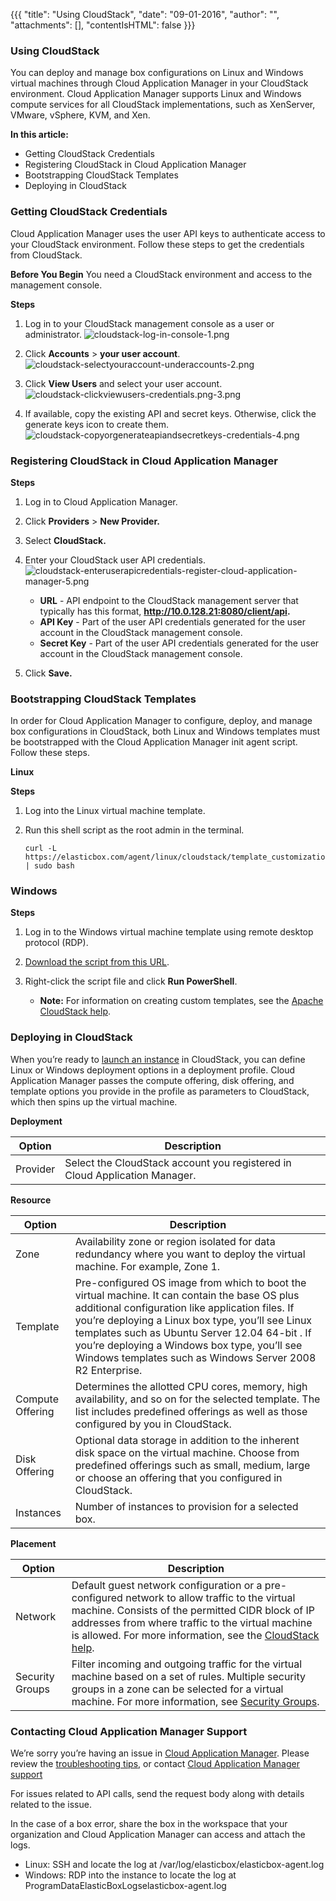 {{{
"title": "Using CloudStack",
"date": "09-01-2016",
"author": "",
"attachments": [],
"contentIsHTML": false
}}}


### Using CloudStack

You can deploy and manage box configurations on Linux and Windows virtual machines through Cloud Application Manager in your CloudStack environment. Cloud Application Manager supports Linux and Windows compute services for all CloudStack implementations, such as XenServer, VMware, vSphere, KVM, and Xen.

**In this article:**

* Getting CloudStack Credentials
* Registering CloudStack in Cloud Application Manager
* Bootstrapping CloudStack Templates
* Deploying in CloudStack

### Getting CloudStack Credentials

Cloud Application Manager uses the user API keys to authenticate access to your CloudStack environment. Follow these steps to get the credentials from CloudStack.

**Before You Begin**
You need a CloudStack environment and access to the management console.

**Steps**
1. Log in to your CloudStack management console as a user or administrator.
   ![cloudstack-log-in-console-1.png](../../images/cloud-application-manager/cloudstack-log-in-console-1.png)

2. Click **Accounts** > **your user account**.
   ![cloudstack-selectyouraccount-underaccounts-2.png](../../images/cloud-application-manager/cloudstack-selectyouraccount-underaccounts-2.png)

3. Click **View Users** and select your user account.
   ![cloudstack-clickviewusers-credentials.png-3.png](../../images/cloud-application-manager/cloudstack-clickviewusers-credentials.png-3.png)

4. If available, copy the existing API and secret keys. Otherwise, click the generate keys icon to create them.
   ![cloudstack-copyorgenerateapiandsecretkeys-credentials-4.png](../../images/cloud-application-manager/cloudstack-copyorgenerateapiandsecretkeys-credentials-4.png)

### Registering CloudStack in Cloud Application Manager

**Steps**
1. Log in to Cloud Application Manager.

2. Click **Providers** > **New Provider.**

3. Select **CloudStack.**

4. Enter your CloudStack user API credentials.
   ![cloudstack-enteruserapicredentials-register-cloud-application-manager-5.png](../../images/cloud-application-manager/cloudstack-enteruserapicredentials-register-cloud-application-manager-5.png)

   * **URL** - API endpoint to the CloudStack management server that typically has this format, **http://10.0.128.21:8080/client/api.**
   * **API Key** - Part of the user API credentials generated for the user account in the CloudStack management console.
   * **Secret Key** - Part of the user API credentials generated for the user account in the CloudStack management console.

5. Click **Save.**

### Bootstrapping CloudStack Templates

In order for Cloud Application Manager to configure, deploy, and manage box configurations in CloudStack, both Linux and Windows templates must be bootstrapped with the Cloud Application Manager init agent script. Follow these steps.

**Linux**

**Steps**
1. Log into the Linux virtual machine template.

2. Run this shell script as the root admin in the terminal.

   ```
   curl -L https://elasticbox.com/agent/linux/cloudstack/template_customization_script.sh | sudo bash
   ```

### Windows

**Steps**
1. Log in to the Windows virtual machine template using remote desktop protocol (RDP).

2. [Download the script from this URL](https://elasticbox.com/agent/windows/cloudstack/template_customization_script.ps1).

3. Right-click the script file and click **Run PowerShell**.
   * **Note:** For information on creating custom templates, see the [Apache CloudStack help](https://docs.cloudstack.apache.org/projects/cloudstack-administration/en/latest/templates.html#exporting-templates).

### Deploying in CloudStack

When you’re ready to [launch an instance](./deploying-managing-instances.md) in CloudStack, you can define Linux or Windows deployment options in a deployment profile. Cloud Application Manager passes the compute offering, disk offering, and template options you provide in the profile as parameters to CloudStack, which then spins up the virtual machine.

**Deployment**

| Option | Description |
|--------|-------------|
| Provider | Select the CloudStack account you registered in Cloud Application Manager. |


**Resource**

| Option | Description |
|--------|-------------|
| Zone | Availability zone or region isolated for data redundancy where you want to deploy the virtual machine. For example, Zone 1. |
| Template | Pre-configured OS image from which to boot the virtual machine. It can contain the base OS plus additional configuration like application files. If you’re deploying a Linux box type, you’ll see Linux templates such as Ubuntu Server 12.04 64-bit . If you’re deploying a Windows box type, you’ll see Windows templates such as Windows Server 2008 R2 Enterprise. |
| Compute Offering | Determines the allotted CPU cores, memory, high availability, and so on for the selected template. The list includes predefined offerings as well as those configured by you in CloudStack. |
| Disk Offering | Optional data storage in addition to the inherent disk space on the virtual machine. Choose from predefined offerings such as small, medium, large or choose an offering that you configured in CloudStack. |
| Instances | Number of instances to provision for a selected box. |


**Placement**

| Option | Description |
|--------|-------------|
| Network | Default guest network configuration or a pre-configured network to allow traffic to the virtual machine. Consists of the permitted CIDR block of IP addresses from where traffic to the virtual machine is allowed. For more information, see the [CloudStack help](http://docs.cloudstack.apache.org/projects/cloudstack-administration/en/4.3/networking_and_traffic.html). |
| Security Groups |	Filter incoming and outgoing traffic for the virtual machine based on a set of rules. Multiple security groups in a zone can be selected for a virtual machine. For more information, see [Security Groups](http://docs.cloudstack.apache.org/projects/cloudstack-administration/en/4.3/networking_and_traffic.html#security-groups). |

### Contacting Cloud Application Manager Support

We’re sorry you’re having an issue in [Cloud Application Manager](https://www.ctl.io/cloud-application-manager/). Please review the [troubleshooting tips](..Troubleshooting/troubleshooting-tips.md), or contact [Cloud Application Manager support](mailto:cloudsupport@centurylink.com)

For issues related to API calls, send the request body along with details related to the issue.

In the case of a box error, share the box in the workspace that your organization and Cloud Application Manager can access and attach the logs.
* Linux: SSH and locate the log at /var/log/elasticbox/elasticbox-agent.log
* Windows: RDP into the instance to locate the log at ProgramDataElasticBoxLogselasticbox-agent.log
